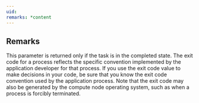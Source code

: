 ```yaml
---
uid: 
remarks: *content
---
```

## Remarks  
 This parameter is returned only if the task is in the completed             state. The exit code for a process reflects the specific             convention implemented by the application developer for that             process. If you use the exit code value to make decisions in your             code, be sure that you know the exit code convention used by the             application process. Note that the exit code may also be             generated by the compute node operating system, such as when a             process is forcibly terminated.